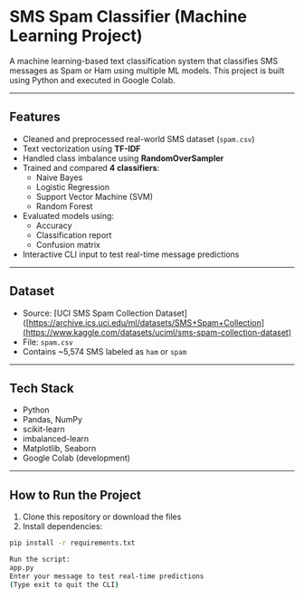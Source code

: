 # SMS Spam Classifier (Machine Learning Project)

A machine learning-based text classification system that classifies SMS messages as Spam or Ham using multiple ML models. This project is built using Python and executed in Google Colab.

---
## Features

- Cleaned and preprocessed real-world SMS dataset (`spam.csv`)
- Text vectorization using **TF-IDF**
-  Handled class imbalance using **RandomOverSampler**
- Trained and compared **4 classifiers**:
  - Naive Bayes
  - Logistic Regression
  - Support Vector Machine (SVM)
  - Random Forest
- Evaluated models using:
  - Accuracy
  - Classification report
  - Confusion matrix
-  Interactive CLI input to test real-time message predictions

---

## Dataset
- Source: [UCI SMS Spam Collection Dataset]([https://archive.ics.uci.edu/ml/datasets/SMS+Spam+Collection](https://www.kaggle.com/datasets/uciml/sms-spam-collection-dataset)
- File: `spam.csv`
- Contains ~5,574 SMS labeled as `ham` or `spam`

---
##  Tech Stack
- Python
- Pandas, NumPy
- scikit-learn
- imbalanced-learn
- Matplotlib, Seaborn
- Google Colab (development)

---

##  How to Run the Project
1. Clone this repository or download the files
2. Install dependencies:

```bash
pip install -r requirements.txt

Run the script:
app.py
Enter your message to test real-time predictions
(Type exit to quit the CLI)

